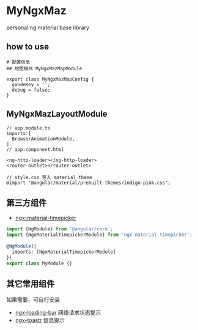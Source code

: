 # MyNgxMaz

personal ng material base library

## how to use

```
# 配置信息
## 地图模块 MyNgxMazMapModule

export class MyNgxMazMapConfig {
  gaodeKey = '';
  debug = false;
}

```

## MyNgxMazLayoutModule

```
// app.module.ts
imports:[
  BrowserAnimationModule,
]
// app.component.html

<ng-http-loader></ng-http-loader>
<router-outlet></router-outlet>

// style.css 导入 material theme
@import "@angular/material/prebuilt-themes/indigo-pink.css";
```

## 第三方组件

* [ngx-material-timepicker](https://www.npmjs.com/package/ngx-material-timepicker)

```ts
import {NgModule} from '@angular/core';
import {NgxMaterialTimepickerModule} from 'ngx-material-timepicker';
 
@NgModule({
  imports: [NgxMaterialTimepickerModule]
})
export class MyModule {}
```

## 其它常用组件

如果需要，可自行安装

* [ngx-loading-bar](https://github.com/aitboudad/ngx-loading-bar) 网络请求状态提示
* [ngx-toastr](https://github.com/scttcper/ngx-toastr)  信息提示
